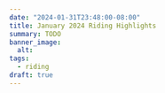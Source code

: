 ```yaml
---
date: "2024-01-31T23:48:00-08:00"
title: January 2024 Riding Highlights
summary: TODO
banner_image:
  alt:
tags:
  - riding
draft: true
---
```

